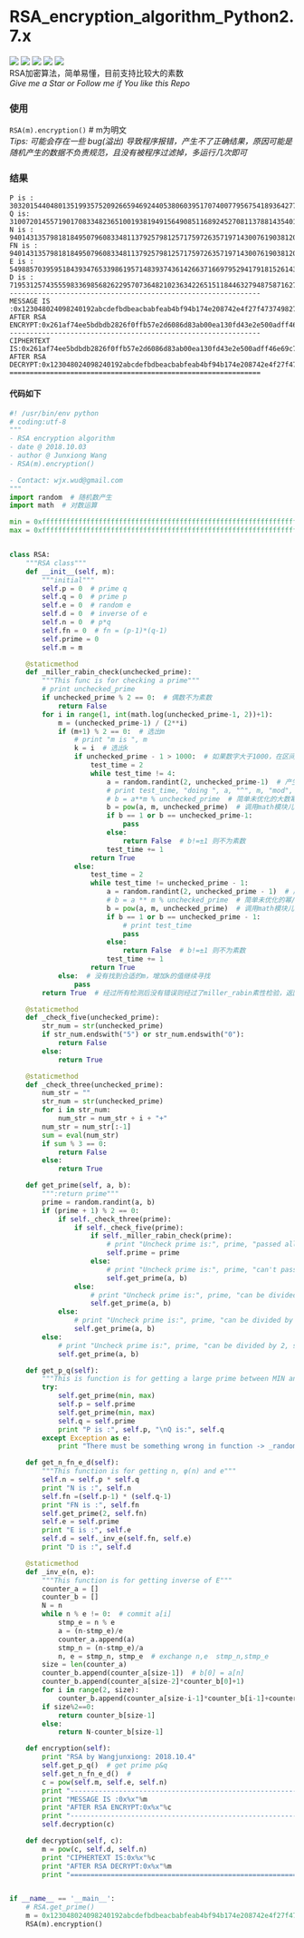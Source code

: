 # RSA_encryption_algorithm_Python2.7.x
![](https://img.shields.io/badge/license-WTFPL-blue.svg) ![](https://img.shields.io/github/repo-size/JX-Wang/RSA_encryption_algorithm.svg) ![](https://img.shields.io/bitbucket/issues-raw/JX-Wang/RSA_encryption_algorithm.svg) ![](https://img.shields.io/github/forks/JX-Wang/RSA_encryption_algorithm.svg?label=Fork) ![](https://img.shields.io/github/stars/JX-Wang/RSA_encryption_algorithm.svg?style=social)  
RSA加密算法，简单易懂，目前支持比较大的素数  
*Give me a Star or Follow me if You like this Repo*  


### 使用
```RSA(m).encryption()```  # m为明文  
*Tips: 可能会存在一些 bug(溢出) 导致程序报错，产生不了正确结果，原因可能是随机产生的数据不负责规范，且没有被程序过滤掉，多运行几次即可*  
### 结果
```RSA by Wangjunxiong: 2018.10.4
P is : 303201544048013519935752092665946924405380603951707400779567541893642770464930150910685790993799269092713901018933957068020358905276691 
Q is: 310072014557190170833482365100193819491564908511689245270811378814354011227891505436090731570321125225652239245220940795064756618948467
N is : 94014313579818184950796083348113792579812571759726357197143007619038120411050228798616786935425909147831424638235492055404552761918135044866837651015026143649954498753550904546097503632046912130495568220285954004215962142287084178873450209462884660795311613202105282697
FN is : 94014313579818184950796083348113792579812571759726357197143007619038120411050228798616786935425909147831424638235492055404552761918134431593279045811335374415496732612807007600585040235400861751574860223504261182559615365764520058479131843322620505897448528086581057540
E is : 54988570395951843934765339861957148393743614266371669795294179181526143431305287146525831685427331645802658339082997466009597677334373715025811040971913484510621380163667965901248697616560693295183179998285390376258394940122179758410578406581355750417505819342414571823
D is : 71953125743555983369856826229570736482102363422651511844632794875871627266261546254478266663383398291006017968129349673882525177995952470648469837112861261905130413278557916655066172114898781013171742343994359168282094717543443871950171912642085983952822021781519146507
--------------------------------------------------------------
MESSAGE IS :0x123048024098240192abcdefbdbeacbabfeab4bf94b174e208742e4f27f4737498274b2348e80f00d808da595d5959f59595e95a959c9f341123f41231b12313f1313e123d1131c1231a121f131b13d123f
AFTER RSA ENCRYPT:0x261af74ee5bdbdb2826f0ffb57e2d6086d83ab00ea130fd43e2e500adff46e69c7ea572a40878a70eae33c1aec8a5d750ffdbeaa455598b6c68b969e1ff25b80644b0603090c0f958722aa528c3cab254a55ff4d6b74f830f807304135936160b427424df2ec3037d5d77eff7ac5ebf8
--------------------------------------------------------------
CIPHERTEXT IS:0x261af74ee5bdbdb2826f0ffb57e2d6086d83ab00ea130fd43e2e500adff46e69c7ea572a40878a70eae33c1aec8a5d750ffdbeaa455598b6c68b969e1ff25b80644b0603090c0f958722aa528c3cab254a55ff4d6b74f830f807304135936160b427424df2ec3037d5d77eff7ac5ebf8
AFTER RSA DECRYPT:0x123048024098240192abcdefbdbeacbabfeab4bf94b174e208742e4f27f4737498274b2348e80f00d808da595d5959f59595e95a959c9f341123f41231b12313f1313e123d1131c1231a121f131b13d123f
==============================================================
```
#### 代码如下
```python
#! /usr/bin/env python
# coding:utf-8
"""
- RSA encryption algorithm
- date @ 2018.10.03
- author @ Junxiong Wang
- RSA(m).encryption()

- Contact: wjx.wud@gmail.com
"""
import random  # 随机数产生
import math  # 对数运算

min = 0xfffffffffffffffffffffffffffffffffffffffffffffffffffffffffffffffffffffffffffffffffffffffffffffffffffffffffffffff
max = 0xffffffffffffffffffffffffffffffffffffffffffffffffffffffffffffffffffffffffffffffffffffffffffffffffffffffffffffffff


class RSA:
    """RSA class"""
    def __init__(self, m):
        """initial"""
        self.p = 0  # prime q
        self.q = 0  # prime p
        self.e = 0  # random e
        self.d = 0  # inverse of e
        self.n = 0  # p*q
        self.fn = 0  # fn = (p-1)*(q-1)
        self.prime = 0
        self.m = m

    @staticmethod
    def _miller_rabin_check(unchecked_prime):
        """This func is for checking a prime"""
        # print unchecked_prime
        if unchecked_prime % 2 == 0:  # 偶数不为素数
            return False
        for i in range(1, int(math.log(unchecked_prime-1, 2))+1):
            m = (unchecked_prime-1) / (2**i)
            if (m+1) % 2 == 0:  # 选出m
                # print "m is ", m
                k = i  # 选出k
                if unchecked_prime - 1 > 1000:  # 如果数字大于1000，在区间中选择2个a进行计算
                    test_time = 2
                    while test_time != 4:
                        a = random.randint(2, unchecked_prime-1)  # 产生随机数a∈(1,unchecked_prime-1)
                        # print test_time, "doing ", a, "^", m, "mod", unchecked_prime
                        # b = a**m % unchecked_prime  # 简单未优化的大数幂/模运算
                        b = pow(a, m, unchecked_prime)  # 调用math模块儿的pow函数
                        if b == 1 or b == unchecked_prime-1:
                            pass
                        else:
                            return False  # b!=±1 则不为素数
                        test_time += 1
                    return True
                else:
                    test_time = 2
                    while test_time != unchecked_prime - 1:
                        a = random.randint(2, unchecked_prime - 1)  # 产生随机数a∈(1,unchecked_prime-1)
                        # b = a ** m % unchecked_prime  # 简单未优化的幂/模运算
                        b = pow(a, m, unchecked_prime)  # 调用math模块儿的pow函数
                        if b == 1 or b == unchecked_prime - 1:
                            # print test_time
                            pass
                        else:
                            return False  # b!=±1 则不为素数
                        test_time += 1
                    return True
            else:  # 没有找到合适的m，增加k的值继续寻找
                pass
        return True  # 经过所有检测后没有错误则经过了miller_rabin素性检验，返回True

    @staticmethod
    def _check_five(unchecked_prime):
        str_num = str(unchecked_prime)
        if str_num.endswith("5") or str_num.endswith("0"):
            return False
        else:
            return True

    @staticmethod
    def _check_three(unchecked_prime):
        num_str = ""
        str_num = str(unchecked_prime)
        for i in str_num:
            num_str = num_str + i + "+"
        num_str = num_str[:-1]
        sum = eval(num_str)
        if sum % 3 == 0:
            return False
        else:
            return True

    def get_prime(self, a, b):
        """:return prime"""
        prime = random.randint(a, b)
        if (prime + 1) % 2 == 0:
            if self._check_three(prime):
                if self._check_five(prime):
                    if self._miller_rabin_check(prime):
                        # print "Uncheck prime is:", prime, "passed all check, it's a prime!"
                        self.prime = prime
                    else:
                        # print "Uncheck prime is:", prime, "can't pass miller rabin check, it's not a prime"
                        self.get_prime(a, b)
                else:
                    # print "Uncheck prime is:", prime, "can be divided by 5, so it's not a prime"
                    self.get_prime(a, b)
            else:
                # print "Uncheck prime is:", prime, "can be divided by 3, so it's not a prime"
                self.get_prime(a, b)
        else:
            # print "Uncheck prime is:", prime, "can be divided by 2, so it's not a prime"
            self.get_prime(a, b)

    def get_p_q(self):
        """This is function is for getting a large prime between MIN and MAX"""
        try:
            self.get_prime(min, max)
            self.p = self.prime
            self.get_prime(min, max)
            self.q = self.prime
            print "P is :", self.p, "\nQ is:", self.q
        except Exception as e:
            print "There must be something wrong in function -> _random_num:", str(e)

    def get_n_fn_e_d(self):
        """This function is for getting n, φ(n) and e"""
        self.n = self.p * self.q
        print "N is :", self.n
        self.fn =(self.p-1) * (self.q-1)
        print "FN is :", self.fn
        self.get_prime(2, self.fn)
        self.e = self.prime
        print "E is :", self.e
        self.d = self._inv_e(self.fn, self.e)
        print "D is :", self.d

    @staticmethod
    def _inv_e(n, e):
        """This function is for getting inverse of E"""
        counter_a = []
        counter_b = []
        N = n
        while n % e != 0:  # commit a[i]
            stmp_e = n % e
            a = (n-stmp_e)/e
            counter_a.append(a)
            stmp_n = (n-stmp_e)/a
            n, e = stmp_n, stmp_e  # exchange n,e  stmp_n,stmp_e
        size = len(counter_a)
        counter_b.append(counter_a[size-1])  # b[0] = a[n]
        counter_b.append(counter_a[size-2]*counter_b[0]+1)
        for i in range(2, size):
            counter_b.append(counter_a[size-i-1]*counter_b[i-1]+counter_b[i-2])
        if size%2==0:
            return counter_b[size-1]
        else:
            return N-counter_b[size-1]

    def encryption(self):
        print "RSA by Wangjunxiong: 2018.10.4"
        self.get_p_q()  # get prime p&q
        self.get_n_fn_e_d()  #
        c = pow(self.m, self.e, self.n)
        print "--------------------------------------------------------------"
        print "MESSAGE IS :0x%x"%m
        print "AFTER RSA ENCRYPT:0x%x"%c
        print "--------------------------------------------------------------"
        self.decryption(c)

    def decryption(self, c):
        m = pow(c, self.d, self.n)
        print "CIPHERTEXT IS:0x%x"%c
        print "AFTER RSA DECRYPT:0x%x"%m
        print "=============================================================="


if __name__ == '__main__':
    # RSA.get_prime()
    m = 0x123048024098240192abcdefbdbeacbabfeab4bf94b174e208742e4f27f4737498274b2348e80f00d808da595d5959f59595e95a959c9f341123f41231b12313f1313e123d1131c1231a121f131b13d123f
    RSA(m).encryption()
```
